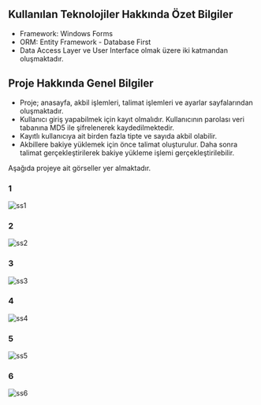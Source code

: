 ## Kullanılan Teknolojiler Hakkında Özet Bilgiler

* Framework: Windows Forms
* ORM: Entity Framework - Database First
* Data Access Layer ve User Interface olmak üzere iki katmandan oluşmaktadır.

## Proje Hakkında Genel Bilgiler

* Proje; anasayfa, akbil işlemleri, talimat işlemleri ve ayarlar sayfalarından oluşmaktadır. 
* Kullanıcı giriş yapabilmek için kayıt olmalıdır. Kullanıcının parolası veri tabanına MD5 ile şifrelenerek kaydedilmektedir. 
* Kayıtlı kullanıcıya ait birden fazla tipte ve sayıda akbil olabilir.
* Akbillere bakiye yüklemek için önce talimat oluşturulur. Daha sonra talimat gerçekleştirilerek bakiye yükleme işlemi gerçekleştirilebilir.

Aşağıda projeye ait görseller yer almaktadır. 

### 1

![ss1](https://user-images.githubusercontent.com/103080618/227324117-40a29e3b-5220-4121-be3a-d83c6cf3845f.png)

### 2
![ss2](https://user-images.githubusercontent.com/103080618/227327601-fd550405-ffb1-4e6d-b032-402f26f76fa1.png)

### 3
![ss3](https://user-images.githubusercontent.com/103080618/227327994-07fb9171-9496-43ac-8b32-bcc72427c26c.png)

### 4
![ss4](https://user-images.githubusercontent.com/103080618/227328560-5c4d193f-0c56-4595-be51-22f231a87a99.png)

### 5
![ss5](https://user-images.githubusercontent.com/103080618/227328660-803e2ae5-addd-4c43-9ba6-1070b113fcb7.png)

### 6
![ss6](https://user-images.githubusercontent.com/103080618/227328722-2f592e19-5634-43c0-96af-116593d591a4.png)
